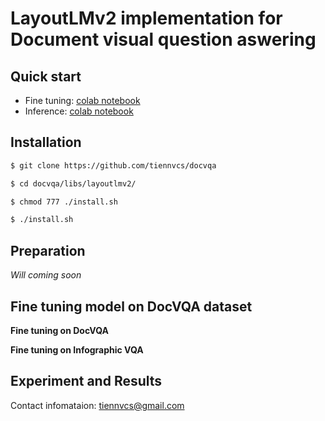 # LayoutLMv2 implementation for Document visual question aswering

## Quick start

- Fine tuning: [colab notebook](https://colab.research.google.com/drive/1uzNjnzBDyRGVgvAbZHT6FS9Ismj-CE40?usp=sharing)
- Inference: [colab notebook](https://colab.research.google.com/drive/1JowmcyoKvxdAblBf6hzVcUiQJQ9G_uEK?usp=sharing)


## Installation

```bash
$ git clone https://github.com/tiennvcs/docvqa

$ cd docvqa/libs/layoutlmv2/

$ chmod 777 ./install.sh

$ ./install.sh
```

## Preparation
*Will coming soon*


## Fine tuning model on DocVQA dataset

**Fine tuning on DocVQA**


**Fine tuning on Infographic VQA**

## Experiment and Results


Contact infomataion: tiennvcs@gmail.com
